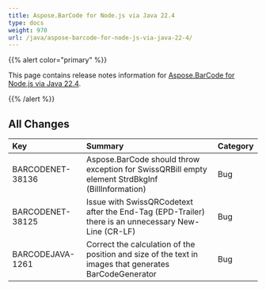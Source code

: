```yaml
---
title: Aspose.BarCode for Node.js via Java 22.4
type: docs
weight: 970
url: /java/aspose-barcode-for-node-js-via-java-22-4/
---
```


{{% alert color="primary" %}} 

This page contains release notes information for [Aspose.BarCode for Node.js via Java 22.4](https://downloads.aspose.com/barcode/nodejs/new-releases/aspose.barcode-for-node.js-via-java-22.4/).

{{% /alert %}} 
## **All Changes**

|**Key**|**Summary**|**Category**|
| :- | :- | :- |
|BARCODENET-38136|Aspose.BarCode should throw exception for SwissQRBill empty element StrdBkgInf (BillInformation)|Bug|
|BARCODENET-38125|Issue with SwissQRCodetext after the End-Tag (EPD-Trailer) there is an unnecessary New-Line (CR-LF)|Bug|
|BARCODEJAVA-1261|Correct the calculation of the position and size of the text in images that generates BarCodeGenerator|Bug|
